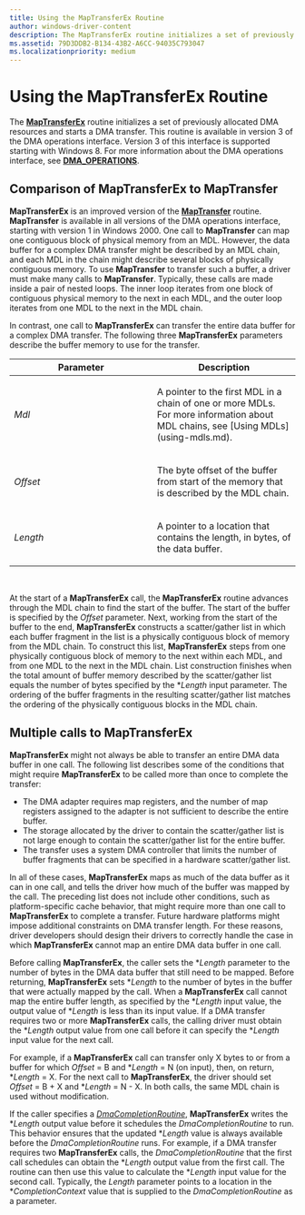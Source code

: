 ```yaml
---
title: Using the MapTransferEx Routine
author: windows-driver-content
description: The MapTransferEx routine initializes a set of previously allocated DMA resources and starts a DMA transfer.
ms.assetid: 79D3DDB2-B134-43B2-A6CC-94035C793047
ms.localizationpriority: medium
---
```


# Using the MapTransferEx Routine


The [**MapTransferEx**](https://msdn.microsoft.com/library/windows/hardware/hh406521) routine initializes a set of previously allocated DMA resources and starts a DMA transfer. This routine is available in version 3 of the DMA operations interface. Version 3 of this interface is supported starting with Windows 8. For more information about the DMA operations interface, see [**DMA\_OPERATIONS**](https://msdn.microsoft.com/library/windows/hardware/ff544071).

## Comparison of MapTransferEx to MapTransfer


**MapTransferEx** is an improved version of the [**MapTransfer**](https://msdn.microsoft.com/library/windows/hardware/ff554402) routine. **MapTransfer** is available in all versions of the DMA operations interface, starting with version 1 in Windows 2000. One call to **MapTransfer** can map one contiguous block of physical memory from an MDL. However, the data buffer for a complex DMA transfer might be described by an MDL chain, and each MDL in the chain might describe several blocks of physically contiguous memory. To use **MapTransfer** to transfer such a buffer, a driver must make many calls to **MapTransfer**. Typically, these calls are made inside a pair of nested loops. The inner loop iterates from one block of contiguous physical memory to the next in each MDL, and the outer loop iterates from one MDL to the next in the MDL chain.

In contrast, one call to **MapTransferEx** can transfer the entire data buffer for a complex DMA transfer. The following three **MapTransferEx** parameters describe the buffer memory to use for the transfer.

<table>
<colgroup>
<col width="50%" />
<col width="50%" />
</colgroup>
<thead>
<tr class="header">
<th>Parameter</th>
<th>Description</th>
</tr>
</thead>
<tbody>
<tr class="odd">
<td><em>Mdl</em></td>
<td><p>A pointer to the first MDL in a chain of one or more MDLs. For more information about MDL chains, see [Using MDLs](using-mdls.md).</p></td>
</tr>
<tr class="even">
<td><em>Offset</em></td>
<td><p>The byte offset of the buffer from start of the memory that is described by the MDL chain.</p></td>
</tr>
<tr class="odd">
<td><em>Length</em></td>
<td><p>A pointer to a location that contains the length, in bytes, of the data buffer.</p></td>
</tr>
</tbody>
</table>

 

At the start of a **MapTransferEx** call, the **MapTransferEx** routine advances through the MDL chain to find the start of the buffer. The start of the buffer is specified by the *Offset* parameter. Next, working from the start of the buffer to the end, **MapTransferEx** constructs a scatter/gather list in which each buffer fragment in the list is a physically contiguous block of memory from the MDL chain. To construct this list, **MapTransferEx** steps from one physically contiguous block of memory to the next within each MDL, and from one MDL to the next in the MDL chain. List construction finishes when the total amount of buffer memory described by the scatter/gather list equals the number of bytes specified by the \**Length* input parameter. The ordering of the buffer fragments in the resulting scatter/gather list matches the ordering of the physically contiguous blocks in the MDL chain.

## Multiple calls to MapTransferEx


**MapTransferEx** might not always be able to transfer an entire DMA data buffer in one call. The following list describes some of the conditions that might require **MapTransferEx** to be called more than once to complete the transfer:

-   The DMA adapter requires map registers, and the number of map registers assigned to the adapter is not sufficient to describe the entire buffer.
-   The storage allocated by the driver to contain the scatter/gather list is not large enough to contain the scatter/gather list for the entire buffer.
-   The transfer uses a system DMA controller that limits the number of buffer fragments that can be specified in a hardware scatter/gather list.

In all of these cases, **MapTransferEx** maps as much of the data buffer as it can in one call, and tells the driver how much of the buffer was mapped by the call. The preceding list does not include other conditions, such as platform-specific cache behavior, that might require more than one call to **MapTransferEx** to complete a transfer. Future hardware platforms might impose additional constraints on DMA transfer length. For these reasons, driver developers should design their drivers to correctly handle the case in which **MapTransferEx** cannot map an entire DMA data buffer in one call.

Before calling **MapTransferEx**, the caller sets the \**Length* parameter to the number of bytes in the DMA data buffer that still need to be mapped. Before returning, **MapTransferEx** sets \**Length* to the number of bytes in the buffer that were actually mapped by the call. When a **MapTransferEx** call cannot map the entire buffer length, as specified by the \**Length* input value, the output value of \**Length* is less than its input value. If a DMA transfer requires two or more **MapTransferEx** calls, the calling driver must obtain the \**Length* output value from one call before it can specify the \**Length* input value for the next call.

For example, if a **MapTransferEx** call can transfer only X bytes to or from a buffer for which *Offset* = B and \**Length* = N (on input), then, on return, \**Length* = X. For the next call to **MapTransferEx**, the driver should set *Offset* = B + X and \**Length* = N - X. In both calls, the same MDL chain is used without modification.

If the caller specifies a [*DmaCompletionRoutine*](https://msdn.microsoft.com/library/windows/hardware/hh450991), **MapTransferEx** writes the \**Length* output value before it schedules the *DmaCompletionRoutine* to run. This behavior ensures that the updated \**Length* value is always available before the *DmaCompletionRoutine* runs. For example, if a DMA transfer requires two **MapTransferEx** calls, the *DmaCompletionRoutine* that the first call schedules can obtain the \**Length* output value from the first call. The routine can then use this value to calculate the \**Length* input value for the second call. Typically, the *Length* parameter points to a location in the \**CompletionContext* value that is supplied to the *DmaCompletionRoutine* as a parameter.

 

 




